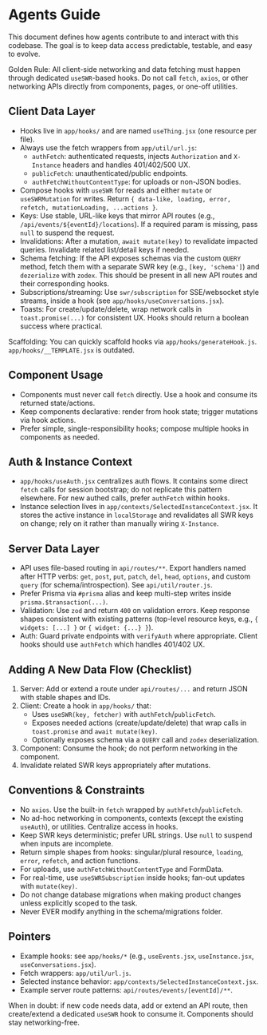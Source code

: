 # Agents Guide

This document defines how agents contribute to and interact with this codebase. The goal is to keep data access predictable, testable, and easy to evolve.

Golden Rule: All client-side networking and data fetching must happen through dedicated `useSWR`-based hooks. Do not call `fetch`, `axios`, or other networking APIs directly from components, pages, or one-off utilities.

## Client Data Layer

- Hooks live in `app/hooks/` and are named `useThing.jsx` (one resource per file).
- Always use the fetch wrappers from `app/util/url.js`:
  - `authFetch`: authenticated requests, injects `Authorization` and `X-Instance` headers and handles 401/402/500 UX.
  - `publicFetch`: unauthenticated/public endpoints.
  - `authFetchWithoutContentType`: for uploads or non-JSON bodies.
- Compose hooks with `useSWR` for reads and either `mutate` or `useSWRMutation` for writes. Return `{ data-like, loading, error, refetch, mutationLoading, ...actions }`.
- Keys: Use stable, URL-like keys that mirror API routes (e.g., ``/api/events/${eventId}/locations``). If a required param is missing, pass `null` to suspend the request.
- Invalidations: After a mutation, `await mutate(key)` to revalidate impacted queries. Invalidate related list/detail keys if needed.
- Schema fetching: If the API exposes schemas via the custom `QUERY` method, fetch them with a separate SWR key (e.g., `[key, 'schema']`) and `dezerialize` with `zodex`. This should be present in all new API routes and their corresponding hooks.
- Subscriptions/streaming: Use `swr/subscription` for SSE/websocket style streams, inside a hook (see `app/hooks/useConversations.jsx`).
- Toasts: For create/update/delete, wrap network calls in `toast.promise(...)` for consistent UX. Hooks should return a boolean success where practical.

Scaffolding: You can quickly scaffold hooks via `app/hooks/generateHook.js`. `app/hooks/__TEMPLATE.jsx` is outdated.

## Component Usage

- Components must never call `fetch` directly. Use a hook and consume its returned state/actions.
- Keep components declarative: render from hook state; trigger mutations via hook actions.
- Prefer simple, single-responsibility hooks; compose multiple hooks in components as needed.

## Auth & Instance Context

- `app/hooks/useAuth.jsx` centralizes auth flows. It contains some direct `fetch` calls for session bootstrap; do not replicate this pattern elsewhere. For new authed calls, prefer `authFetch` within hooks.
- Instance selection lives in `app/contexts/SelectedInstanceContext.jsx`. It stores the active instance in `localStorage` and revalidates all SWR keys on change; rely on it rather than manually wiring `X-Instance`.

## Server Data Layer

- API uses file-based routing in `api/routes/**`. Export handlers named after HTTP verbs: `get`, `post`, `put`, `patch`, `del`, `head`, `options`, and custom `query` (for schema/introspection). See `api/util/router.js`.
- Prefer Prisma via `#prisma` alias and keep multi-step writes inside `prisma.$transaction(...)`.
- Validation: Use `zod` and return `400` on validation errors. Keep response shapes consistent with existing patterns (top-level resource keys, e.g., `{ widgets: [...] }` or `{ widget: {...} }`).
- Auth: Guard private endpoints with `verifyAuth` where appropriate. Client hooks should use `authFetch` which handles 401/402 UX.

## Adding A New Data Flow (Checklist)

1) Server: Add or extend a route under `api/routes/...` and return JSON with stable shapes and IDs.
2) Client: Create a hook in `app/hooks/` that:
   - Uses `useSWR(key, fetcher)` with `authFetch`/`publicFetch`.
   - Exposes needed actions (create/update/delete) that wrap calls in `toast.promise` and `await mutate(key)`.
   - Optionally exposes schema via a `QUERY` call and `zodex` deserialization.
3) Component: Consume the hook; do not perform networking in the component.
4) Invalidate related SWR keys appropriately after mutations.

## Conventions & Constraints

- No `axios`. Use the built-in `fetch` wrapped by `authFetch`/`publicFetch`.
- No ad-hoc networking in components, contexts (except the existing `useAuth`), or utilities. Centralize access in hooks.
- Keep SWR keys deterministic; prefer URL strings. Use `null` to suspend when inputs are incomplete.
- Return simple shapes from hooks: singular/plural resource, `loading`, `error`, `refetch`, and action functions.
- For uploads, use `authFetchWithoutContentType` and FormData.
- For real-time, use `useSWRSubscription` inside hooks; fan-out updates with `mutate(key)`.
- Do not change database migrations when making product changes unless explicitly scoped to the task.
- Never EVER modify anything in the schema/migrations folder.

## Pointers

- Example hooks: see `app/hooks/*` (e.g., `useEvents.jsx`, `useInstance.jsx`, `useConversations.jsx`).
- Fetch wrappers: `app/util/url.js`.
- Selected instance behavior: `app/contexts/SelectedInstanceContext.jsx`.
- Example server route patterns: `api/routes/events/[eventId]/**`.

When in doubt: if new code needs data, add or extend an API route, then create/extend a dedicated `useSWR` hook to consume it. Components should stay networking-free.

